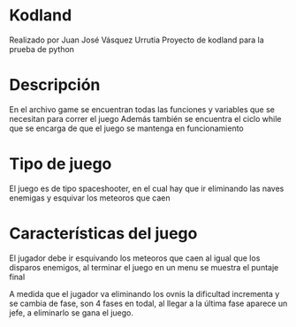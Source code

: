 # Kodland
Realizado por Juan José Vásquez Urrutia
Proyecto de kodland para la prueba de python

# Descripción
En el archivo game se encuentran todas las funciones y variables que se necesitan para correr el juego
Además también se encuentra el ciclo while que se encarga de que el juego se mantenga en funcionamiento

# Tipo de juego
El juego es de tipo spaceshooter, en el cual hay que ir eliminando las naves enemigas y esquivar los meteoros que caen

# Características del juego
El jugador debe ir esquivando los meteoros que caen al igual que los disparos enemigos, al terminar el juego en un menu se muestra el puntaje final

A medida que el jugador va eliminando los ovnis la dificultad incrementa y se cambia de fase, son 4 fases en todal, al llegar a la última fase aparece un jefe, a eliminarlo se gana el juego.

